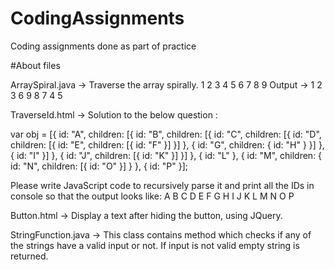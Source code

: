 # CodingAssignments
Coding assignments done as part of practice

#About files

ArraySpiral.java -> Traverse the array spirally.
1 2 3
4 5 6
7 8 9
Output -> 1 2 3 6 9 8 7 4 5

TraverseId.html -> Solution to the below question :

var obj = [{
  id: "A",
  children: [{
    id: "B",
    children: [{
      id: "C",
      children: [{
        id: "D",
        children: [{
          id: "E",
          children: [{
            id: "F"
          }]
        }]
      }, {
        id: "G",
        children: {
          id: "H"
        }
      }]
    }, {
      id: "I"
    }]
  }, {
    id: "J",
    children: [{
      id: "K"
    }]
  }]
}, {
  id: "L"
}, {
  id: "M",
  children: {
    id: "N",
    children: [{
      id: "O"
    }]
  }
}, {
  id: "P"
}];

Please write JavaScript code to recursively parse it and print all the IDs in console so that the output looks like:
A
B
C
D
E
F
G
H
I
J
K
L
M
N
O
P

Button.html -> Display a text after hiding the button, using JQuery.

StringFunction.java -> This class contains method which checks if any of the strings have a valid input or not.
 If input is not valid empty string is returned.
 
 





